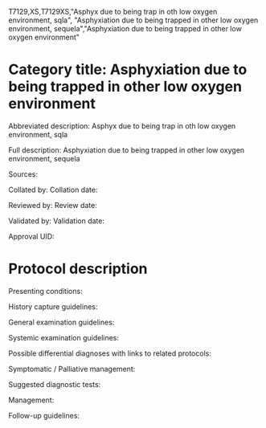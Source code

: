 T7129,XS,T7129XS,"Asphyx due to being trap in oth low oxygen environment, sqla", "Asphyxiation due to being trapped in other low oxygen environment, sequela","Asphyxiation due to being trapped in other low oxygen environment"
# Category title: Asphyxiation due to being trapped in other low oxygen environment

Abbreviated description: Asphyx due to being trap in oth low oxygen environment, sqla

Full description: Asphyxiation due to being trapped in other low oxygen environment, sequela

Sources:

Collated by:
Collation date:

Reviewed by:
Review date:

Validated by:
Validation date:

Approval UID:

# Protocol description

Presenting conditions:

History capture guidelines:

General examination guidelines:

Systemic examination guidelines:

Possible differential diagnoses with links to related protocols:

Symptomatic / Palliative management:

Suggested diagnostic tests:

Management:

Follow-up guidelines:

